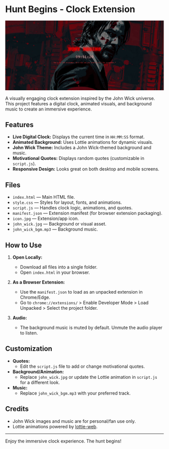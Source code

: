 # Hunt Begins - Clock Extension

![Screenshot](screenshot.png)

A visually engaging clock extension inspired by the John Wick universe. This project features a digital clock, animated visuals, and background music to create an immersive experience.

## Features

- **Live Digital Clock:** Displays the current time in `HH:MM:SS` format.
- **Animated Background:** Uses Lottie animations for dynamic visuals.
- **John Wick Theme:** Includes a John Wick-themed background and music.
- **Motivational Quotes:** Displays random quotes (customizable in `script.js`).
- **Responsive Design:** Looks great on both desktop and mobile screens.

## Files

- `index.html` — Main HTML file.
- `style.css` — Styles for layout, fonts, and animations.
- `script.js` — Handles clock logic, animations, and quotes.
- `manifest.json` — Extension manifest (for browser extension packaging).
- `icon.jpg` — Extension/app icon.
- `john_wick.jpg` — Background or visual asset.
- `john_wick_bgm.mp3` — Background music.

## How to Use

1. **Open Locally:**
   - Download all files into a single folder.
   - Open `index.html` in your browser.

2. **As a Browser Extension:**
   - Use the `manifest.json` to load as an unpacked extension in Chrome/Edge.
   - Go to `chrome://extensions/` > Enable Developer Mode > Load Unpacked > Select the project folder.

3. **Audio:**
   - The background music is muted by default. Unmute the audio player to listen.

## Customization

- **Quotes:**
  - Edit the `script.js` file to add or change motivational quotes.
- **Background/Animation:**
  - Replace `john_wick.jpg` or update the Lottie animation in `script.js` for a different look.
- **Music:**
  - Replace `john_wick_bgm.mp3` with your preferred track.

## Credits

- John Wick images and music are for personal/fan use only.
- Lottie animations powered by [lottie-web](https://github.com/airbnb/lottie-web).

---

Enjoy the immersive clock experience. The hunt begins!
